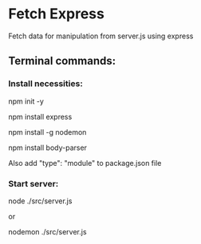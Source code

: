 # Fetch Express

Fetch data for manipulation from server.js using express

## Terminal commands:

### Install necessities:

npm init -y

npm install express

npm install -g nodemon

npm install body-parser

Also add "type": "module" to package.json file

### Start server:

node ./src/server.js

or

nodemon ./src/server.js

